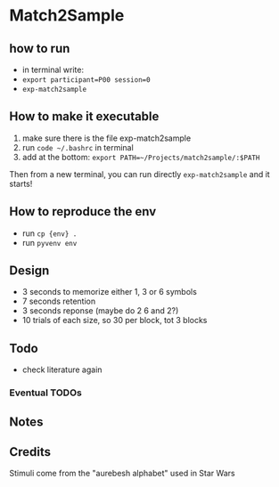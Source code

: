 # Match2Sample

## how to run

- in terminal write:
- `export participant=P00 session=0`
- `exp-match2sample`

## How to make it executable

1. make sure there is the file exp-match2sample
2. run `code ~/.bashrc` in terminal
3. add at the bottom: `export PATH=~/Projects/match2sample/:$PATH`

Then from a new terminal, you can run directly `exp-match2sample` and it starts!

## How to reproduce the env

- run `cp {env} .`
- run `pyvenv env`

## Design

- 3 seconds to memorize either 1, 3 or 6 symbols
- 7 seconds retention
- 3 seconds reponse (maybe do 2 6 and 2?)
- 10 trials of each size, so 30 per block, tot 3 blocks

## Todo

- check literature again

### Eventual TODOs

## Notes

## Credits

Stimuli come from the "aurebesh alphabet" used in Star Wars

